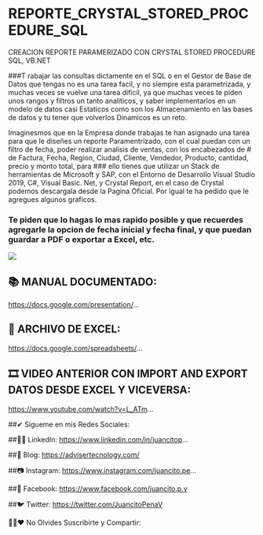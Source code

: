 # REPORTE_CRYSTAL_STORED_PROCEDURE_SQL
CREACION REPORTE PARAMERIZADO CON CRYSTAL STORED PROCEDURE SQL, VB.NET

###T rabajar las consultas dictamente en el SQL o en el Gestor de Base de Datos que tengas no es una tarea facil, y no siempre esta parametrizada, y muchas veces se vuelve una tarea dificil, ya que muchas veces te piden unos rangos y filtros un tanto analiticos, y saber implementarlos en un modelo de datos casi Estaticos como son los Almacenamiento en las bases de datos y tu tener que volverlos Dinamicos es un reto.

Imaginesmos que en la  Empresa donde trabajas te han asignado una tarea para que le diseñes un reporte Paramentrizado, con el cual puedan con un filtro de fecha,      poder realizar analisis de ventas, con los encabezados de # de Factura, Fecha, Region, Ciudad, Cliente, Vendedor, Producto,  cantidad, precio y monto total, para ### ello tienes que utilizar un Stack de  herramientas de Microsoft y SAP, con el Entorno  de Desarrollo Visual Studio 2019, C#, Visual Basic. Net, y Crystal Report, en el caso de Crystal podemos descargala desde la Pagina Oficial. Por igual te ha pedido que le agregues algunos graficos. 

### Te piden que lo hagas lo mas rapido posible y que recuerdes agregarle la opcion de fecha inicial y fecha final, y que puedan guardar a PDF o exportar a Excel, etc. 

![ ](PLAYLIST/ReproductorMusic2.png)

## 📚 MANUAL DOCUMENTADO:
https://docs.google.com/presentation/...

## 📝 ARCHIVO DE EXCEL:
https://docs.google.com/spreadsheets/...

## 🎞 VIDEO ANTERIOR CON IMPORT  AND EXPORT DATOS DESDE EXCEL Y VICEVERSA:
https://www.youtube.com/watch?v=L_ATm...

##✔ Sigueme en mis Redes Sociales:

##👨‍💼 LinkedIn: https://www.linkedin.com/in/juancitop...

##📰 Blog: https://advisertecnology.com/

##📷 Instagram: https://www.instagram.com/juancito.pe...

##📑 Facebook: https://www.facebook.com/juancito.p.v​

##🐦 Twitter: https://twitter.com/JuancitoPenaV​


💚😍❤ No Olvides Suscribirte y Compartir:
